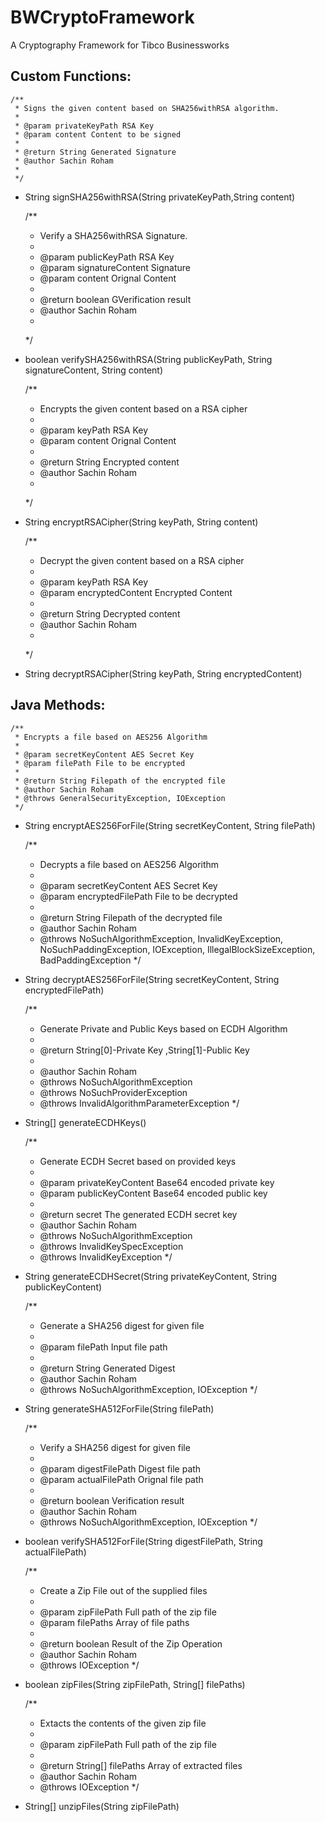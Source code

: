 # BWCryptoFramework
A Cryptography Framework for Tibco Businessworks

## Custom Functions:
	/**
	 * Signs the given content based on SHA256withRSA algorithm.
	 * 
	 * @param privateKeyPath RSA Key
	 * @param content Content to be signed
	 * 
	 * @return String Generated Signature
	 * @author Sachin Roham
	 * 
	 */
  - String signSHA256withRSA(String privateKeyPath,String content)
  
  	/**
	 * Verify a SHA256withRSA Signature.
	 * 
	 * @param publicKeyPath RSA Key
	 * @param signatureContent Signature
	 * @param content Orignal Content
	 * 
	 * @return boolean GVerification result
	 * @author Sachin Roham
	 * 
	 */
  - boolean verifySHA256withRSA(String publicKeyPath, String signatureContent, String content)
  
  	/**
	 * Encrypts the given content based on a RSA cipher
	 * 
	 * @param keyPath RSA Key
	 * @param content Orignal Content
	 * 
	 * @return String Encrypted content
	 * @author Sachin Roham
	 * 
	 */
  - String encryptRSACipher(String keyPath, String content)
  
  	/**
	 * Decrypt the given content based on a RSA cipher
	 * 
	 * @param keyPath RSA Key
	 * @param encryptedContent Encrypted Content
	 * 
	 * @return String Decrypted content
	 * @author Sachin Roham
	 * 
	 */
  - String decryptRSACipher(String keyPath, String encryptedContent)
    
## Java Methods:
	/**
	 * Encrypts a file based on AES256 Algorithm
	 * 
	 * @param secretKeyContent AES Secret Key
	 * @param filePath File to be encrypted
	 * 
	 * @return String Filepath of the encrypted file
	 * @author Sachin Roham
	 * @throws GeneralSecurityException, IOException 
	 */
  - String encryptAES256ForFile(String secretKeyContent, String filePath)
  
  	/**
	 * Decrypts a file based on AES256 Algorithm
	 * 
	 * @param secretKeyContent AES Secret Key
	 * @param encryptedFilePath File to be decrypted
	 * 
	 * @return String Filepath of the decrypted file
	 * @author Sachin Roham
	 * @throws NoSuchAlgorithmException, InvalidKeyException, NoSuchPaddingException, IOException, IllegalBlockSizeException, BadPaddingException
	 */	
  - String decryptAES256ForFile(String secretKeyContent, String encryptedFilePath)
  
  	/**
	 * Generate Private and Public Keys based on ECDH Algorithm
	 * 	
	 * @return String[0]-Private Key ,String[1]-Public Key
	 *  
	 * @author Sachin Roham
	 * @throws NoSuchAlgorithmException 
	 * @throws NoSuchProviderException 
	 * @throws InvalidAlgorithmParameterException 
	 */
  - String[] generateECDHKeys()
  
  	/**
	 * Generate ECDH Secret based on provided keys
	 * 
	 * @param privateKeyContent Base64 encoded private key
	 * @param publicKeyContent Base64 encoded public key
	 * 
	 * @return secret The generated ECDH secret key
	 * @author Sachin Roham
	 * @throws NoSuchAlgorithmException 
	 * @throws InvalidKeySpecException 
	 * @throws InvalidKeyException 
	 */
  - String generateECDHSecret(String privateKeyContent, String publicKeyContent) 
  
  	/**
	 * Generate a SHA256 digest for given file
	 * 
	 * @param filePath Input file path
	 * 
	 * @return String Generated Digest
	 * @author Sachin Roham
	 * @throws NoSuchAlgorithmException, IOException 
	 */
  - String generateSHA512ForFile(String filePath)
  
  	/**
	 * Verify a SHA256 digest for given file
	 * 
	 * @param digestFilePath Digest file path
	 * @param actualFilePath Orignal file path
	 * 
	 * @return boolean Verification result
	 * @author Sachin Roham
	 * @throws NoSuchAlgorithmException, IOException 
	 */
  - boolean verifySHA512ForFile(String digestFilePath, String actualFilePath)
  
  	/**
	 * Create a Zip File out of the supplied files
	 * 
	 * @param zipFilePath Full path of the zip file
	 * @param filePaths Array of file paths
	 * 
	 * @return boolean Result of the Zip Operation
	 * @author Sachin Roham
	 * @throws IOException 
	 */
  - boolean zipFiles(String zipFilePath, String[] filePaths)
  
  	/**
	 * Extacts the contents of the given zip file
	 * 
	 * @param zipFilePath Full path of the zip file
	 *  
	 * @return String[] filePaths Array of extracted files 
	 * @author Sachin Roham
	 * @throws IOException 
	 */
  - String[] unzipFiles(String zipFilePath)  
